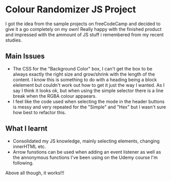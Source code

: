 # Colour Randomizer JS Project

I got the idea from the sample projects on freeCodeCamp and decided to give it a go completely on my own! Really happy with the finished product and impressed with the ammount of JS stuff i remembered from my recent studies.

## Main Issues

- The CSS for the "Background Color" box, I can't get the box to be always exactly the right size and grow/shrink with the length of the content. I know this is something to do with a heading being a block elelement but couldn't work out how to get it just the way I wanted. As I say I think it looks ok, but when using the simple selector there is a line break when the RGBA colour appaears.
- I feel like the code used when selecting the mode in the header buttons is messy and very repeated for the "Simple" and "Hex" but I wasn't sure how best to refactor this.

## What I learnt

- Consolidated my JS knowledge, mainly selecting elements, changing innerHTML etc.
- Arrow funstions can be used when adding an event listener as well as the annonymous functions I've been using on the Udemy course I'm following.

Above all though, it works!!!
